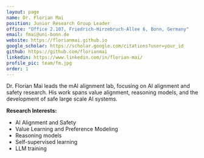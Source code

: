 ```yaml
---
layout: page
name: Dr. Florian Mai
position: Junior Research Group Leader
office: "Office 2.107, Friedrich-Hirzebruch-Allee 6, Bonn, Germany"
email: fmai@uni-bonn.de
website: https://florianmai.github.io
google_scholar: https://scholar.google.com/citations?user=your_id
github: https://github.com/florianmai
linkedin: https://www.linkedin.com/in/florian-mai/
profile_pic: team/fm.jpg
order: 1
---
```


Dr. Florian Mai leads the mAI alignment lab, focusing on AI alignment and safety research. His work spans value alignment, reasoning models, and the development of safe large scale AI systems.

**Research Interests:**
- AI Alignment and Safety
- Value Learning and Preference Modeling
- Reasoning models
- Self-supervised learning
- LLM training